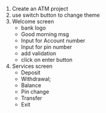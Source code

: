 1. Create an ATM project
2. use switch button to change theme
3. Welcome screen
   - bank logo
   - Good morning msg
   - Input for Account number
   - Input for pin number
   - add validation
   - click on enter button
4. Services screen
   - Deposit
   - Withdrawal;
   - Balance
   - Pin change
   - Transfer
   - Exit
